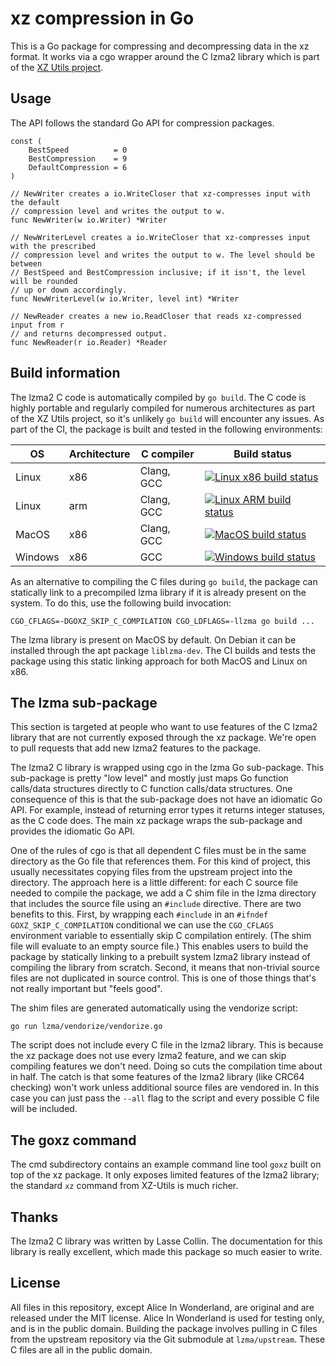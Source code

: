 # xz compression in Go

This is a Go package for compressing and decompressing data in the xz format.
It works via a cgo wrapper around the C lzma2 library which is part of the 
[XZ Utils project](https://tukaani.org/xz/).

## Usage

The API follows the standard Go API for compression packages.

```
const (
	BestSpeed          = 0
	BestCompression    = 9
	DefaultCompression = 6
)

// NewWriter creates a io.WriteCloser that xz-compresses input with the default 
// compression level and writes the output to w.
func NewWriter(w io.Writer) *Writer

// NewWriterLevel creates a io.WriteCloser that xz-compresses input with the prescribed 
// compression level and writes the output to w. The level should be between 
// BestSpeed and BestCompression inclusive; if it isn't, the level will be rounded
// up or down accordingly.
func NewWriterLevel(w io.Writer, level int) *Writer

// NewReader creates a new io.ReadCloser that reads xz-compressed input from r
// and returns decompressed output.
func NewReader(r io.Reader) *Reader
```

## Build information

The lzma2 C code is automatically compiled by `go build`.
The C code is highly portable and regularly compiled for numerous architectures as part of the XZ Utils project,
    so it's unlikely `go build` will encounter any issues.
As part of the CI, the package is built and tested in the following environments:

| OS | Architecture | C compiler | Build status |
|---|---|---|---|
| Linux   | x86 | Clang, GCC | [![Linux x86 build status](https://github.com/jamespfennell/xz/actions/workflows/linux.yml/badge.svg?branch=main)](https://github.com/jamespfennell/xz/actions/workflows/linux.yml?query=branch%3Amain)
| Linux   | arm | Clang, GCC | [![Linux ARM build status](https://travis-ci.com/jamespfennell/xz.svg?branch=main)](https://travis-ci.com/github/jamespfennell/xz)
| MacOS   | x86 | Clang, GCC | [![MacOS build status](https://github.com/jamespfennell/xz/actions/workflows/macos.yml/badge.svg?branch=main)](https://github.com/jamespfennell/xz/actions/workflows/macos.yml?query=branch%3Amain)
| Windows | x86 | GCC | [![Windows build status](https://github.com/jamespfennell/xz/actions/workflows/windows.yml/badge.svg?branch=main)](https://github.com/jamespfennell/xz/actions/workflows/windows.yml?query=branch%3Amain)

As an alternative to compiling the C files during `go build`, the package can statically link to a precompiled
lzma library if it is already present on the system.
To do this, use the following build invocation:
 
    CGO_CFLAGS=-DGOXZ_SKIP_C_COMPILATION CGO_LDFLAGS=-llzma go build ...
    
The lzma library is present on MacOS by default.
On Debian it can be installed through the apt package `liblzma-dev`.
The CI builds and tests the package using this static linking approach for both MacOS and Linux on x86.

## The lzma sub-package

This section is targeted at people who want to use features of the C lzma2 library that are not currently exposed
    through the xz package.
We're open to pull requests that add new lzma2 features to the package.

The lzma2 C library is wrapped using cgo in the lzma Go sub-package.
This sub-package is pretty "low level" and mostly just maps Go function calls/data structures directly to
    C function calls/data structures.
One consequence of this is that the sub-package does not have an idiomatic Go API. 
For example, instead of returning error types it returns integer statuses, as the C code does.
The main xz package wraps the sub-package and provides the idiomatic Go API.

One of the rules of cgo is that all dependent C files must be in the same directory as the Go file that references
them.
For this kind of project, this usually necessitates copying files from the upstream project into the directory.
The approach here is a little different: 
    for each C source file needed to compile the package,
    we add a C shim file in the lzma directory that includes the source file using an `#include` directive.
There are two benefits to this.
First, by wrapping each `#include` in an `#ifndef GOXZ_SKIP_C_COMPILATION` conditional we can 
    use the `CGO_CFLAGS` environment variable to essentially skip C compilation entirely.
(The shim file will evaluate to an empty source file.)
This enables users to build the package by statically linking to a prebuilt system lzma2 library instead
    of compiling the library from scratch.
Second, it means that non-trivial source files are not duplicated in source control.
This is one of those things that's not really important but "feels good".

The shim files are generated automatically using the vendorize script:

    go run lzma/vendorize/vendorize.go

The script does not include every C file in the lzma2 library.
This is because the xz package does not use every lzma2 feature, and we can skip compiling features we don't need.
Doing so cuts the compilation time about in half.
The catch is that some features of the lzma2 library
    (like CRC64 checking) won't work unless additional source files are vendored in.
In this case you can just pass the `--all` flag to the script and every possible C file will be included.

## The goxz command

The cmd subdirectory contains an example command line tool `goxz` built on top of the xz package.
It only exposes limited features of the lzma2 library; the standard `xz` command from XZ-Utils is
much richer.

## Thanks

The lzma2 C library was written by Lasse Collin.
The documentation for this library is really excellent, which made this package so much easier to write.

## License

All files in this repository, except Alice In Wonderland, are original and are released under the MIT license.
Alice In Wonderland is used for testing only, and is in the public domain.
Building the package involves pulling in C files from the upstream repository
    via the Git submodule at `lzma/upstream`.
These C files are all in the public domain.
